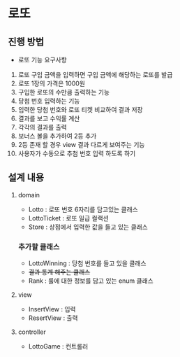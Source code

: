 # 로또
## 진행 방법
* 로또 기능 요구사항
1. 로또 구입 금액을 입력하면 구입 금액에 해당하는 로또를 발급
2. 로또 1장의 가격은 1000원
3. 구입한 로또의 수만큼 출력하는 기능
4. 당첨 번호 입력하는 기능
5. 입력한 당첨 번호와 로또 티켓 비교하여 결과 저장
6. 결과를 보고 수익률 계산
7. 각각의 결과를 출력
8. 보너스 볼을 추가하여 2등 추가
9. 2등 존재 할 경우 view 결과 다르게 보여주는 기능
10. 사용자가 수동으로 추첨 번호 입력 하도록 하기

## 설계 내용
1. domain
    * Lotto : 로또 번호 6자리를 담고있는 클래스
    * LottoTicket : 로또 일급 컬랙션
    * Store : 상점에서 입력한 값을 들고 있는 클래스
   
    ### 추가할 클래스
   * LottoWinning : 당첨 번호를 들고 있을 클래스
   * ~~결과 통계 해주는 클래스~~
   * Rank : 룰에 대한 정보를 담고 있는 enum 클래스
2. view
   * InsertView : 입력
   * ResertView : 출력
3. controller
   * LottoGame : 컨트롤러
